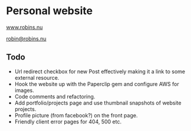 # Personal website #

www.robins.nu

<robin@robins.nu>

## Todo ##
* Url redirect checkbox for new Post effectively making it a link to some external resource.
* Hook the website up with the Paperclip gem and configure AWS for images.
* Code comments and refactoring.
* Add portfolio/projects page and use thumbnail snapshots of website projects.
* Profile picture (from facebook?) on the front page.
* Friendly client error pages for 404, 500 etc.
